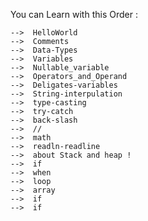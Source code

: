 You can Learn with this Order : 

    -->  HelloWorld
    -->  Comments
    -->  Data-Types
    -->  Variables
    -->  Nullable_variable
    -->  Operators_and_Operand
    -->  Deligates-variables
    -->  String-interpulation
    -->  type-casting
    -->  try-catch
    -->  back-slash
    -->  //
    -->  math
    -->  readln-readline
    -->  about Stack and heap ! 
    -->  if
    -->  when
    -->  loop
    -->  array
    -->  if
    -->  if


